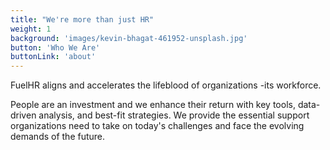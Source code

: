 ```yaml
---
title: "We're more than just HR"
weight: 1
background: 'images/kevin-bhagat-461952-unsplash.jpg'
button: 'Who We Are'
buttonLink: 'about'
---
```


FuelHR aligns and accelerates the lifeblood of organizations -its workforce.

People are an investment and we enhance their return with key tools, data-driven analysis, and best-fit strategies. We provide the essential support organizations need to take on today's challenges and face the evolving demands of the future.

